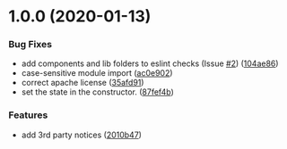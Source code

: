 # 1.0.0 (2020-01-13)


### Bug Fixes

* add components and lib folders to eslint checks (Issue [#2](https://github.com/newrelic/nr1-vividcortex/issues/2)) ([104ae86](https://github.com/newrelic/nr1-vividcortex/commit/104ae86a3140a1433f8cecd6d03def43be778d32))
* case-sensitive module import ([ac0e902](https://github.com/newrelic/nr1-vividcortex/commit/ac0e9029808e61962215a71b2096a26cd9f711e1))
* correct apache license ([35afd91](https://github.com/newrelic/nr1-vividcortex/commit/35afd91a988bd418253912694bef7e350815abc3))
* set the state in the constructor. ([87fef4b](https://github.com/newrelic/nr1-vividcortex/commit/87fef4bc47e1241bad7d5f9515866e1affed03a4))


### Features

* add 3rd party notices ([2010b47](https://github.com/newrelic/nr1-vividcortex/commit/2010b47b66dff77cbc0e8d0ce6c07253677ae444))
